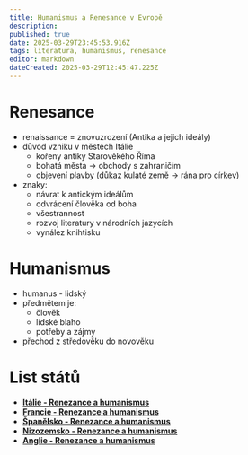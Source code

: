 ```yaml
---
title: Humanismus a Renesance v Evropě
description: 
published: true
date: 2025-03-29T23:45:53.916Z
tags: literatura, humanismus, renesance
editor: markdown
dateCreated: 2025-03-29T12:45:47.225Z
---
```


# Renesance
- renaissance = znovuzrození (Antika a jejich ideály)
- důvod vzniku v městech Itálie
	- kořeny antiky Starověkého Říma
	- bohatá města -> obchody s zahraničím
	- objevení plavby (důkaz kulaté země -> rána pro církev)
- znaky:
	- návrat k antickým ideálům
	- odvrácení člověka od boha
	- všestrannost
	- rozvoj literatury v národních jazycích
	- vynález knihtisku

# Humanismus
- humanus - lidský
- předmětem je:
	- člověk
	- lidské blaho
	- potřeby a zájmy
- přechod z středověku do novověku

# List států
- [**Itálie - Renezance a humanismus**](/cs/literatura/historie/humanismus_evropa/italie)
- [**Francie - Renezance a humanismus**](/cs/literatura/historie/humanismus_evropa/francie)
- [**Španělsko - Renezance a humanismus**](/cs/literatura/historie/humanismus_evropa/spanelsko)
- [**Nizozemsko - Renezance a humanismus**](/cs/literatura/historie/humanismus_evropa/nizozemsko)
- [**Anglie - Renezance a humanismus**](/cs/literatura/historie/humanismus_evropa/anglie)